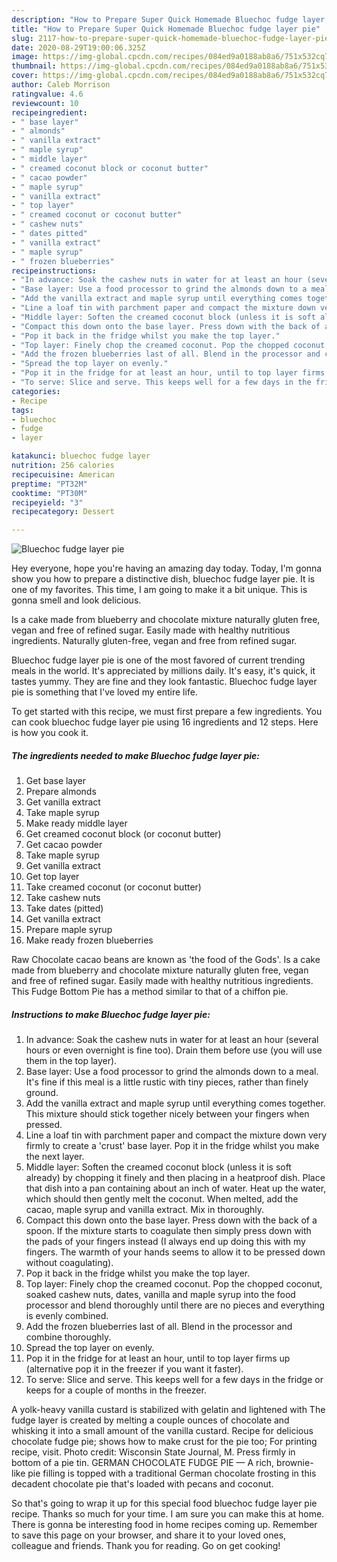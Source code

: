 ```yaml
---
description: "How to Prepare Super Quick Homemade Bluechoc fudge layer pie"
title: "How to Prepare Super Quick Homemade Bluechoc fudge layer pie"
slug: 2117-how-to-prepare-super-quick-homemade-bluechoc-fudge-layer-pie
date: 2020-08-29T19:00:06.325Z
image: https://img-global.cpcdn.com/recipes/084ed9a0188ab8a6/751x532cq70/bluechoc-fudge-layer-pie-recipe-main-photo.jpg
thumbnail: https://img-global.cpcdn.com/recipes/084ed9a0188ab8a6/751x532cq70/bluechoc-fudge-layer-pie-recipe-main-photo.jpg
cover: https://img-global.cpcdn.com/recipes/084ed9a0188ab8a6/751x532cq70/bluechoc-fudge-layer-pie-recipe-main-photo.jpg
author: Caleb Morrison
ratingvalue: 4.6
reviewcount: 10
recipeingredient:
- " base layer"
- " almonds"
- " vanilla extract"
- " maple syrup"
- " middle layer"
- " creamed coconut block or coconut butter"
- " cacao powder"
- " maple syrup"
- " vanilla extract"
- " top layer"
- " creamed coconut or coconut butter"
- " cashew nuts"
- " dates pitted"
- " vanilla extract"
- " maple syrup"
- " frozen blueberries"
recipeinstructions:
- "In advance: Soak the cashew nuts in water for at least an hour (several hours or even overnight is fine too). Drain them before use (you will use them in the top layer)."
- "Base layer: Use a food processor to grind the almonds down to a meal. It&#39;s fine if this meal is a little rustic with tiny pieces, rather than finely ground."
- "Add the vanilla extract and maple syrup until everything comes together. This mixture should stick together nicely between your fingers when pressed."
- "Line a loaf tin with parchment paper and compact the mixture down very firmly to create a &#39;crust&#39; base layer. Pop it in the fridge whilst you make the next layer."
- "Middle layer: Soften the creamed coconut block (unless it is soft already) by chopping it finely and then placing in a heatproof dish. Place that dish into a pan containing about an inch of water. Heat up the water, which should then gently melt the coconut. When melted, add the cacao, maple syrup and vanilla extract. Mix in thoroughly."
- "Compact this down onto the base layer. Press down with the back of a spoon. If the mixture starts to coagulate then simply press down with the pads of your fingers instead (I always end up doing this with my fingers. The warmth of your hands seems to allow it to be pressed down without coagulating)."
- "Pop it back in the fridge whilst you make the top layer."
- "Top layer: Finely chop the creamed coconut. Pop the chopped coconut, soaked cashew nuts, dates, vanilla and maple syrup into the food processor and blend thoroughly until there are no pieces and everything is evenly combined."
- "Add the frozen blueberries last of all. Blend in the processor and combine thoroughly."
- "Spread the top layer on evenly."
- "Pop it in the fridge for at least an hour, until to top layer firms up (alternative pop it in the freezer if you want it faster)."
- "To serve: Slice and serve. This keeps well for a few days in the fridge or keeps for a couple of months in the freezer."
categories:
- Recipe
tags:
- bluechoc
- fudge
- layer

katakunci: bluechoc fudge layer 
nutrition: 256 calories
recipecuisine: American
preptime: "PT32M"
cooktime: "PT30M"
recipeyield: "3"
recipecategory: Dessert

---
```



![Bluechoc fudge layer pie](https://img-global.cpcdn.com/recipes/084ed9a0188ab8a6/751x532cq70/bluechoc-fudge-layer-pie-recipe-main-photo.jpg)

Hey everyone, hope you're having an amazing day today. Today, I'm gonna show you how to prepare a distinctive dish, bluechoc fudge layer pie. It is one of my favorites. This time, I am going to make it a bit unique. This is gonna smell and look delicious.

Is a cake made from blueberry and chocolate mixture naturally gluten free, vegan and free of refined sugar. Easily made with healthy nutritious ingredients. Naturally gluten-free, vegan and free from refined sugar.

Bluechoc fudge layer pie is one of the most favored of current trending meals in the world. It's appreciated by millions daily. It's easy, it's quick, it tastes yummy. They are fine and they look fantastic. Bluechoc fudge layer pie is something that I've loved my entire life.


To get started with this recipe, we must first prepare a few ingredients. You can cook bluechoc fudge layer pie using 16 ingredients and 12 steps. Here is how you cook it.

<!--inarticleads1-->

##### The ingredients needed to make Bluechoc fudge layer pie:

1. Get  base layer
1. Prepare  almonds
1. Get  vanilla extract
1. Take  maple syrup
1. Make ready  middle layer
1. Get  creamed coconut block (or coconut butter)
1. Get  cacao powder
1. Take  maple syrup
1. Get  vanilla extract
1. Get  top layer
1. Take  creamed coconut (or coconut butter)
1. Take  cashew nuts
1. Take  dates (pitted)
1. Get  vanilla extract
1. Prepare  maple syrup
1. Make ready  frozen blueberries


Raw Chocolate cacao beans are known as &#39;the food of the Gods&#39;. Is a cake made from blueberry and chocolate mixture naturally gluten free, vegan and free of refined sugar. Easily made with healthy nutritious ingredients. This Fudge Bottom Pie has a method similar to that of a chiffon pie. 

<!--inarticleads2-->

##### Instructions to make Bluechoc fudge layer pie:

1. In advance: Soak the cashew nuts in water for at least an hour (several hours or even overnight is fine too). Drain them before use (you will use them in the top layer).
1. Base layer: Use a food processor to grind the almonds down to a meal. It&#39;s fine if this meal is a little rustic with tiny pieces, rather than finely ground.
1. Add the vanilla extract and maple syrup until everything comes together. This mixture should stick together nicely between your fingers when pressed.
1. Line a loaf tin with parchment paper and compact the mixture down very firmly to create a &#39;crust&#39; base layer. Pop it in the fridge whilst you make the next layer.
1. Middle layer: Soften the creamed coconut block (unless it is soft already) by chopping it finely and then placing in a heatproof dish. Place that dish into a pan containing about an inch of water. Heat up the water, which should then gently melt the coconut. When melted, add the cacao, maple syrup and vanilla extract. Mix in thoroughly.
1. Compact this down onto the base layer. Press down with the back of a spoon. If the mixture starts to coagulate then simply press down with the pads of your fingers instead (I always end up doing this with my fingers. The warmth of your hands seems to allow it to be pressed down without coagulating).
1. Pop it back in the fridge whilst you make the top layer.
1. Top layer: Finely chop the creamed coconut. Pop the chopped coconut, soaked cashew nuts, dates, vanilla and maple syrup into the food processor and blend thoroughly until there are no pieces and everything is evenly combined.
1. Add the frozen blueberries last of all. Blend in the processor and combine thoroughly.
1. Spread the top layer on evenly.
1. Pop it in the fridge for at least an hour, until to top layer firms up (alternative pop it in the freezer if you want it faster).
1. To serve: Slice and serve. This keeps well for a few days in the fridge or keeps for a couple of months in the freezer.


A yolk-heavy vanilla custard is stabilized with gelatin and lightened with The fudge layer is created by melting a couple ounces of chocolate and whisking it into a small amount of the vanilla custard. Recipe for delicious chocolate fudge pie; shows how to make crust for the pie too; For printing recipe, visit. Photo credit: Wisconsin State Journal, M. Press firmly in bottom of a pie tin. GERMAN CHOCOLATE FUDGE PIE — A rich, brownie-like pie filling is topped with a traditional German chocolate frosting in this decadent chocolate pie that&#39;s loaded with pecans and coconut. 

So that's going to wrap it up for this special food bluechoc fudge layer pie recipe. Thanks so much for your time. I am sure you can make this at home. There is gonna be interesting food in home recipes coming up. Remember to save this page on your browser, and share it to your loved ones, colleague and friends. Thank you for reading. Go on get cooking!

